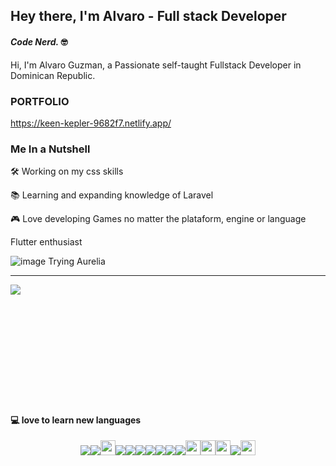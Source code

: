 ## Hey there, I'm Alvaro - Full stack Developer
####  _Code Nerd._ 🤓

Hi, I'm Alvaro Guzman, a Passionate self-taught Fullstack Developer in Dominican Republic.

### PORTFOLIO
https://keen-kepler-9682f7.netlify.app/

### Me In a Nutshell
  🛠️ Working on my css skills
  
  📚 Learning and expanding knowledge of Laravel
  
 
  
  🎮 Love developing Games no matter the plataform, engine or language
  
  Flutter enthusiast 
  
  ![image](https://user-images.githubusercontent.com/53130414/110413869-0b9fb400-8065-11eb-9115-d038926ae6d9.png) Trying Aurelia


---

<img src="https://github-readme-stats.vercel.app/api?username=aag2807&show_icons=true&theme=tokyonight" align="left"/>
<br />
<br />
<br />
<br />
<br />
<br />
<br />
<br />
<br />
<br />
<br />


#### 💻 love to learn new languages
  
<div align="center">
<img src="https://img.icons8.com/color/24/000000/javascript.png"/><img src="https://img.icons8.com/color/24/000000/vue-js.png"/><img src="https://raw.githubusercontent.com/sveltejs/svelte/29052aba7d0b78316d3a52aef1d7ddd54fe6ca84/site/static/images/svelte-android-chrome-512.png"  width="24" height="24"/><img src="https://img.icons8.com/color/24/000000/angularjs.png"/><img src="https://img.icons8.com/color/24/000000/react-native.png"/><img src="https://img.icons8.com/color/24/000000/golang.png"/><img src="https://img.icons8.com/color/24/000000/c-plus-plus-logo.png"/><img src="https://img.icons8.com/color/24/000000/c-sharp-logo.png"/><img src="https://img.icons8.com/office/20/000000/ruby-programming-language.png"/><img src="https://img.icons8.com/dusk/24/000000/python.png"/><img src="https://upload.wikimedia.org/wikipedia/commons/thumb/1/1b/Svelte_Logo.svg/1200px-Svelte_Logo.svg.png" width="24" height="24"/><img src="https://raw.githubusercontent.com/webpack/media/master/logo/icon-square-big.png"  height="24" width="24"/><img src="https://cdn.freebiesupply.com/logos/large/2x/rust-logo-png-transparent.png" width="24" height="24" /><img src="https://img.icons8.com/color/24/000000/haskell.png"/><img src="https://upload.wikimedia.org/wikipedia/commons/thumb/8/84/Deno.svg/1200px-Deno.svg.png" width="24" height="24"/>
</div>

